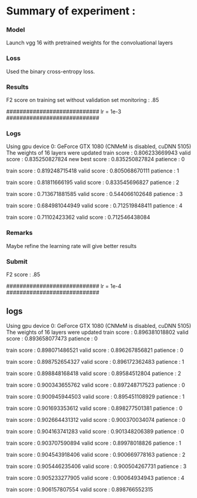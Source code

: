 # Summary of experiment :

### Model
Launch vgg 16 with pretrained weights for the convoluational layers

### Loss
Used the binary cross-entropy loss.

### Results
F2 score on training set without validation set monitoring : .85


############################ lr = 1e-3 ############################

### Logs
Using gpu device 0: GeForce GTX 1080 (CNMeM is disabled, cuDNN 5105)
The weights of 16 layers were updated
train score : 0.806233669943
valid score : 0.835250827824
new best score : 0.835250827824
patience : 0


train score : 0.819248715418
valid score : 0.805068670111
patience : 1


train score : 0.81811666195
valid score : 0.833545696827
patience : 2


train score : 0.713671881585
valid score : 0.544066102648
patience : 3


train score : 0.684981044949
valid score : 0.712519848411
patience : 4


train score : 0.71102423362
valid score : 0.712546438084

### Remarks
Maybe refine the learning rate will give better results

### Submit 
F2 score : .85


############################ lr = 1e-4 ############################

## logs
Using gpu device 0: GeForce GTX 1080 (CNMeM is disabled, cuDNN 5105)
The weights of 16 layers were updated
train score : 0.896381018802
valid score : 0.893658077473
patience : 0


train score : 0.898071486521
valid score : 0.896267856821
patience : 0


train score : 0.898752654327
valid score : 0.896172362483
patience : 1


train score : 0.898848168418
valid score : 0.89584512804
patience : 2


train score : 0.900343655762
valid score : 0.897248717523
patience : 0


train score : 0.900945944503
valid score : 0.895451108929
patience : 1


train score : 0.901693353612
valid score : 0.898277501381
patience : 0


train score : 0.902664431312
valid score : 0.900370034074
patience : 0


train score : 0.904163741283
valid score : 0.901348206389
patience : 0


train score : 0.903707590894
valid score : 0.89978018826
patience : 1


train score : 0.904543918406
valid score : 0.900669778163
patience : 2


train score : 0.905446235406
valid score : 0.900504267731
patience : 3


train score : 0.905233277905
valid score : 0.90064934943
patience : 4


train score : 0.906157807554
valid score : 0.898766552315
